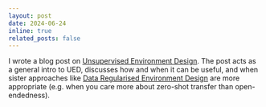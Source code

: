 ```yaml
---
layout: post
date: 2024-06-24
inline: true
related_posts: false
---
```


I wrote a blog post on [Unsupervised Environment Design](https://agents.inf.ed.ac.uk/blog/unsupervised-environment-design/). The post acts as a general intro to UED, discusses how and 
when it can be useful, and when sister approaches like [Data Regularised Environment Design](https://arxiv.org/abs/2402.03479) are more appropriate (e.g. when you care more about zero-shot transfer than open-endedness).